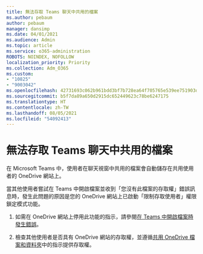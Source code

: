 ```yaml
---
title: 無法存取 Teams 聊天中共用的檔案
ms.author: pebaum
author: pebaum
manager: dansimp
ms.date: 04/01/2021
ms.audience: Admin
ms.topic: article
ms.service: o365-administration
ROBOTS: NOINDEX, NOFOLLOW
localization_priority: Priority
ms.collection: Adm_O365
ms.custom:
- "10825"
- "9003042"
ms.openlocfilehash: 42731693c062b961bdd3bf7b728ea64f705765e539ee751903dd57f263d11ae0
ms.sourcegitcommit: b5f7da89a650d2915dc652449623c78be6247175
ms.translationtype: HT
ms.contentlocale: zh-TW
ms.lasthandoff: 08/05/2021
ms.locfileid: "54092413"
---
```

# <a name="unable-to-access-files-shared-in-teams-chat"></a>無法存取 Teams 聊天中共用的檔案

在 Microsoft Teams 中，使用者在聊天視窗中共用的檔案會自動儲存在共用使用者的 OneDrive 網站上。

當其他使用者嘗試在 Teams 中開啟檔案並收到「您沒有此檔案的存取權」錯誤訊息時，發生此問題的原因是您的 OneDrive 網站上已啟動「限制存取使用者」權限鎖定模式功能。

1. 如需在 OneDrive 網站上停用此功能的指示，請參閱[在 Teams 中開啟檔案時發生錯誤](https://go.microsoft.com/fwlink/?linkid=2155733)。

1. 檢查其他使用者是否具有 OneDrive 網站的存取權，並遵循[共用 OneDrive 檔案和資料夾](https://go.microsoft.com/fwlink/?linkid=2156017)中的指示提供存取權。